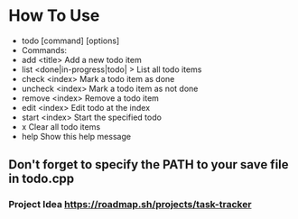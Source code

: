 # How To Use

- todo \[command] \[options]
- Commands:
- add \<title>                      Add a new todo item
- list <done|in-progress|todo| >   List all todo items
- check \<index>                    Mark a todo item as done
- uncheck \<index>                  Mark a todo item as not done
- remove \<index>                   Remove a todo item
- edit \<index>                     Edit todo at the index
- start \<index>                    Start the specified todo
- x                                Clear all todo items
- help                             Show this help message

## Don't forget to specify the PATH to your save file in todo.cpp

### Project Idea https://roadmap.sh/projects/task-tracker
